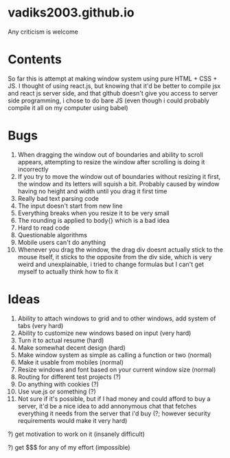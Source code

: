 # vadiks2003.github.io
Any criticism is welcome

# Contents
So far this is attempt at making window system using pure HTML + CSS + JS.
I thought of using react.js, but knowing that it'd be better to compile jsx and react js server side, and that github doesn't give you access to server side programming, i chose to do bare JS (even though i could probably compile it all on my computer using babel)


# Bugs
1) When dragging the window out of boundaries and ability to scroll appears, attempting to resize the window after scrolling is doing it incorrectly
2) If you try to move the window out of boundaries without resizing it first, the window and its letters will squish a bit. Probably caused by window having no height and width until you drag it first time
3) Really bad text parsing code
4) The input doesn't start from new line
5) Everything breaks when you resize it to be very small
6) The rounding is applied to body{} which is a bad idea
7) Hard to read code
8) Questionable algorithms
9) Mobile users can't do anything
10) Whenever you drag the window, the drag div doesnt actually stick to the mouse itself, it sticks to the opposite from the div side, which is very weird and unexplainable, i tried to change formulas but I can't get myself to actually think how to fix it

# Ideas
1) Ability to attach windows to grid and to other windows, add system of tabs (very hard)
2) Ability to customize new windows based on input (very hard)
3) Turn it to actual resume (hard)
4) Make somewhat decent design (hard)
5) Make window system as simple as calling a function or two (normal)
6) Make it usable from mobiles (normal)
7) Resize windows and font based on your current window size (normal)
8) Routing for different test projects (?)
9) Do anything with cookies (?)
10) Use vue.js or something (?)
11) Not sure if it's possible, but if I had money and could afford to buy a server, it'd be a nice idea to add annonymous chat that fetches everything it needs from the server that i'd buy (?; however security requirements would make it very hard)

?) get motivation to work on it (insanely difficult)

?) get $$$ for any of my effort (impossible)

